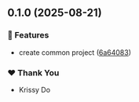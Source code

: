 ## 0.1.0 (2025-08-21)

### 🚀 Features

- create common project ([6a64083](https://github.com/kriss-chorus/nx-sandbox/commit/6a64083))

### ❤️ Thank You

- Krissy Do